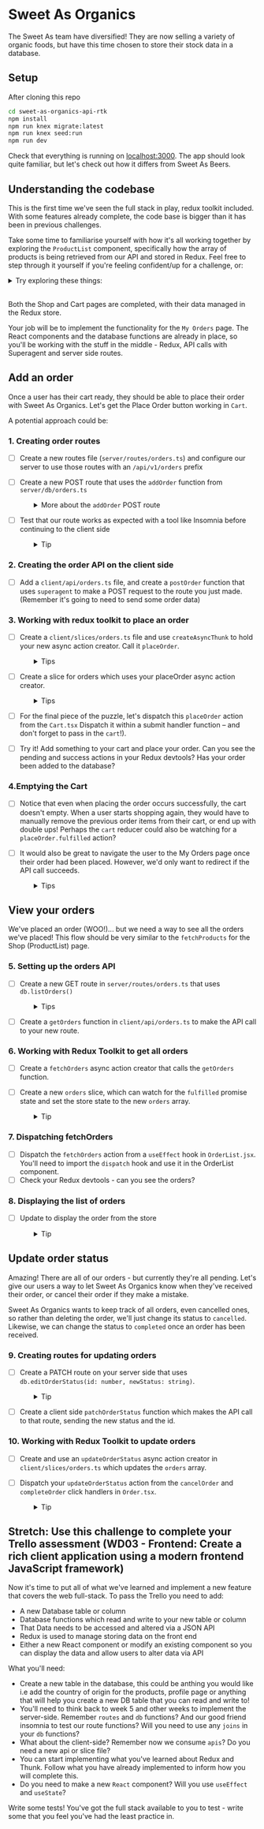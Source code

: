# Sweet As Organics

The Sweet As team have diversified! They are now selling a variety of organic foods, but have this time chosen to store their stock data in a database.

## Setup

After cloning this repo

```sh
cd sweet-as-organics-api-rtk
npm install
npm run knex migrate:latest
npm run knex seed:run
npm run dev
```

Check that everything is running on [localhost:3000](http://localhost:3000). The app should look quite familiar, but let's check out how it differs from Sweet As Beers.

## Understanding the codebase
This is the first time we've seen the full stack in play, redux toolkit included. With some features already complete, the code base is bigger than it has been in previous challenges.

Take some time to familiarise yourself with how it's all working together by exploring the `ProductList` component, specifically how the array of products is being retrieved from our API and stored in Redux. Feel free to step through it yourself if you're feeling confident/up for a challenge, or:

<details><summary>Try exploring these things:</summary>

* How the `products` getting on to `ProductList` component.
* How that `products` array gets into the Redux store in the first place. What's happening in `ProductList`'s `useEffect` method?
* Check out that `fetchProducts` async action creator. It calls a `getProducts()` function asynchronously. What does that function do?
* On our server side, we have `/api/v1/products` GET route that uses a DB function - you could fire up a tool like Postman or Insomnia to see if this route works like you expect. What is the shape of the data returned?
* Follow the path back to the client side. How does the `products` data get back to that `fetchProducts` async action creator? What happens to the data then?
* Check out the `extraReducers` in `productsSlice`. What does `fetchProducts.fulfilled` return?
* Open your Redux devtools, and as you refresh the Shop (ProductList) page, see how those dispatched actions update the store state. Can you confirm that understanding by taking a look at the slices?
* What does setting the `waiting` state do in terms of UI? Using the timeline slider at the bottom of your Redux devtools is a good way to see how the UI is changing based on different actions.
* Notice `waiting` slice is watching for an action type that ends with `pending`, `fulfilled` or `rejected`.

</details>

<br>

Both the Shop and Cart pages are completed, with their data managed in the Redux store.

Your job will be to implement the functionality for the `My Orders` page. The React components and the database functions are already in place, so you'll be working with the stuff in the middle - Redux, API calls with Superagent and server side routes.

## Add an order
Once a user has their cart ready, they should be able to place their order with Sweet As Organics. Let's get the Place Order button working in `Cart`.

A potential approach could be:

### 1. Creating order routes

- [ ] Create a new routes file (`server/routes/orders.ts`) and configure our server to use those routes with an `/api/v1/orders` prefix
- [ ] Create a new POST route that uses the `addOrder` function from `server/db/orders.ts`
  <details style="padding-left: 2em">
    <summary>More about the <code>addOrder</code> POST route</summary>
  
    * `addOrder` accepts an order. It should have the same shape as the `cart` array we have in Redux on our client side (i.e. we shouldn't need to reformat the cart data)
    * This route doesn't need to return anything, so it would make sense for our route to simply respond with a `201 (Created)`, and then return `null`
  </details>

- [ ] Test that our route works as expected with a tool like Insomnia before continuing to the client side
  <details style="padding-left: 2em">
    <summary>Tip</summary>
    
    Also browse our `dev.sqlite3` file to ensure the new order is being inserted. We should see rows added to both the `orders` and `orders_products` tables.
  </details>

### 2. Creating the order API on the client side

- [ ] Add a `client/api/orders.ts` file, and create a `postOrder` function that uses `superagent` to make a POST request to the route you just made. (Remember it's going to need to send some order data)

### 3. Working with redux toolkit to place an order

- [ ] Create a `client/slices/orders.ts` file and use `createAsyncThunk` to hold your new async action creator. Call it `placeOrder`. 
  <details style="padding-left: 2em">
    <summary>Tips</summary>

    Think about what what we're going to need the async action creator to do. Take a look at some of the other slice files for inspiration if you need.
    * What do you need to import into your file?
    * For your async action creator the first parameter will be the name of the action creator, perhapse `orders/placeOrder`.
    * The second parameter will be an `async` function that takes in `cart` as a parameter.
   * Then use the `postOrder` function from `client/api/orders.ts` to make the POST request.
    * We know our route only sends back a `201` status, so we won't have any data to deal with when the `postOrder` promise resolves.
  </details>

- [ ] Create a slice for orders which uses your placeOrder async action creator.
  <details style="padding-left: 2em">
    <summary>Tips</summary>
    
    Think about what you need to put in your slice.
    * What is the intial state?
    * Add the fulfilled state of placeOrder to the extraReducers.
    * Don't forget to export the reducer and the async action.
    * Add the reducer to the `store`
  </details>
  
- [ ] For the final piece of the puzzle, let's dispatch this `placeOrder` action from the `Cart.tsx` Dispatch it within a submit handler function – and don't forget to pass in the `cart`!).
- [ ] Try it! Add something to your cart and place your order. Can you see the pending and success actions in your Redux devtools? Has your order been added to the database?

### 4.Emptying the Cart

- [ ] Notice that even when placing the order occurs successfully, the cart doesn't empty. When a user starts shopping again, they would have to manually remove the previous order items from their cart, or end up with double ups! Perhaps the `cart` reducer could also be watching for a `placeOrder.fulfilled` action?
- [ ] It would also be great to navigate the user to the My Orders page once their order had been placed. However, we'd only want to redirect if the API call succeeds.
  <details style="padding-left: 2em">
    <summary>Tips</summary>
  * Use `unwrap()` on the `dispatch` function and then chain it with a `.then()` and a `catch()` as below:
   ```js
    dispatch(myAsyncActionCreator())
      .unwrap() // 👈
      .then((value) => ...)
      .catch(error => ...)
  ```
  
  * Here is a link to [Redux-toolkit](https://redux-toolkit.js.org/api/createAsyncThunk#unwrapping-result-actions) explaining error handling when dispatching async actions from the UI.
  </details>

## View your orders
We've placed an order (WOO!)... but we need a way to see all the orders we've placed! This flow should be very similar to the `fetchProducts` for the Shop (ProductList) page.

### 5. Setting up the orders API

- [ ] Create a new GET route in `server/routes/orders.ts` that uses `db.listOrders()`
  <details style="padding-left: 2em">
    <summary>Tips</summary>

      * This db function returns an array of orders.
      * Test your route works as you expect before moving on.
    </details>

- [ ] Create a `getOrders` function in `client/api/orders.ts` to make the API call to your new route.

### 6. Working with Redux Toolkit to get all orders
- [ ] Create a `fetchOrders` async action creator that calls the `getOrders` function.
- [ ] Create a new `orders` slice, which can watch for the `fulfilled` promise state and set the store state to the new `orders` array. 
    <details style="padding-left: 2em">
    <summary>Tip</summary>

      * Be sure to import this new reducer into `client/store.ts` and use it inside the `configureStore reducer` object.
    </details>

### 7. Dispatching fetchOrders    
- [ ] Dispatch the `fetchOrders` action from a `useEffect` hook in `OrderList.jsx`. You'll need to import the `dispatch` hook and use it in the OrderList component.
- [ ] Check your Redux devtools - can you see the orders?

### 8. Displaying the list of orders
- [ ] Update <OrderList> to display the order from the store
    <details style="padding-left: 2em">
    <summary>Tip</summary>

      * `OrderList.tsx` is expecting to have an `orders` array, but currently this is hardcoded to an empty array. You'll need to make use of `useAppSelector` to get the `orders` from your Redux store into the component, and then we should have a snazzy list of orders displaying on the page!
    </details>

## Update order status
Amazing! There are all of our orders - but currently they're all pending. Let's give our users a way to let Sweet As Organics know when they've received their order, or cancel their order if they make a mistake.

Sweet As Organics wants to keep track of all orders, even cancelled ones, so rather than deleting the order, we'll just change its status to `cancelled`. Likewise, we can change the status to `completed` once an order has been received.

### 9. Creating routes for updating orders
- [ ] Create a PATCH route on your server side that uses `db.editOrderStatus(id: number, newStatus: string)`.
    <details style="padding-left: 2em">
    <summary>Tip</summary>

      * `editOrderStatus` returns the updated order, which you can respond with.
      * Test your route works as you expect before hitting it from the client side.
    
    </details>
- [ ] Create a client side `patchOrderStatus` function which makes the API call to that route, sending the new status and the id.

### 10. Working with Redux Toolkit to update orders
- [ ] Create and use an `updateOrderStatus` async action creator in `client/slices/orders.ts` which updates the `orders` array.
- [ ] Dispatch your `updateOrderStatus` action from the `cancelOrder` and `completeOrder` click handlers in `Order.tsx`.
    <details style="padding-left: 2em">
    <summary>Tip</summary>

      * use the strings `'cancelled'` and `'completed'` for the new statuses to change the status symbol colour for the order - the CSS is already in place!
    
    </details>

## Stretch: Use this challenge to complete your Trello assessment  (WD03 - Frontend: Create a rich client application using a modern frontend JavaScript framework)

Now it's time to put all of what we've learned and implement a new feature that covers the web full-stack. To pass the Trello you need to add:
* A new Database table or column
* Database functions which read and write to your new table or column
* That Data needs to be accessed and altered via a JSON API
* Redux is used to manage storing data on the front end
* Either a new React component or modify an existing component so you can display the data and allow users to alter data via API

What you'll need:
* Create a new table in the database, this could be anthing you would like i.e add the country of origin for the products, profile page or anything that will help you create a new DB table that you can read and write to!
* You'll need to think back to week 5 and other weeks to implement the server-side. Remember `routes` and `db` functions? And our good friend insomnia to test our route functions? Will you need to use any `joins` in your `db` functions?
* What about the client-side? Remember now we consume `apis`? Do you need a new api or slice file?
* You can start implementing what you've learned about Redux and Thunk. Follow what you have already implemented to inform how you will complete this.
* Do you need to make a new `React` component? Will you use `useEffect` and `useState`?

Write some tests! You've got the full stack available to you to test - write some that you feel you've had the least practice in.

